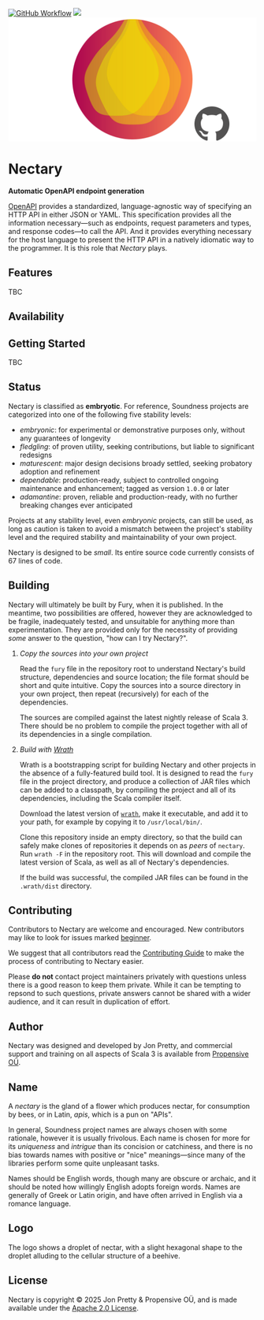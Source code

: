 [<img alt="GitHub Workflow" src="https://img.shields.io/github/actions/workflow/status/propensive/nectary/main.yml?style=for-the-badge" height="24">](https://github.com/propensive/nectary/actions)
[<img src="https://img.shields.io/discord/633198088311537684?color=8899f7&label=DISCORD&style=for-the-badge" height="24">](https://discord.com/invite/MBUrkTgMnA)
<img src="/doc/images/github.png" valign="middle">

# Nectary

__Automatic OpenAPI endpoint generation__

[OpenAPI](https://openapis.org/) provides a standardized, language-agnostic way
of specifying an HTTP API in either JSON or YAML. This specification provides
all the information necessary—such as endpoints, request parameters and types,
and response codes—to call the API. And it provides everything necessary for
the host language to present the HTTP API in a natively idiomatic way to the
programmer. It is this role that _Nectary_ plays.

## Features

TBC


## Availability





## Getting Started

TBC



## Status

Nectary is classified as __embryotic__. For reference, Soundness projects are
categorized into one of the following five stability levels:

- _embryonic_: for experimental or demonstrative purposes only, without any guarantees of longevity
- _fledgling_: of proven utility, seeking contributions, but liable to significant redesigns
- _maturescent_: major design decisions broady settled, seeking probatory adoption and refinement
- _dependable_: production-ready, subject to controlled ongoing maintenance and enhancement; tagged as version `1.0.0` or later
- _adamantine_: proven, reliable and production-ready, with no further breaking changes ever anticipated

Projects at any stability level, even _embryonic_ projects, can still be used,
as long as caution is taken to avoid a mismatch between the project's stability
level and the required stability and maintainability of your own project.

Nectary is designed to be _small_. Its entire source code currently consists
of 67 lines of code.

## Building

Nectary will ultimately be built by Fury, when it is published. In the
meantime, two possibilities are offered, however they are acknowledged to be
fragile, inadequately tested, and unsuitable for anything more than
experimentation. They are provided only for the necessity of providing _some_
answer to the question, "how can I try Nectary?".

1. *Copy the sources into your own project*
   
   Read the `fury` file in the repository root to understand Nectary's build
   structure, dependencies and source location; the file format should be short
   and quite intuitive. Copy the sources into a source directory in your own
   project, then repeat (recursively) for each of the dependencies.

   The sources are compiled against the latest nightly release of Scala 3.
   There should be no problem to compile the project together with all of its
   dependencies in a single compilation.

2. *Build with [Wrath](https://github.com/propensive/wrath/)*

   Wrath is a bootstrapping script for building Nectary and other projects in
   the absence of a fully-featured build tool. It is designed to read the `fury`
   file in the project directory, and produce a collection of JAR files which can
   be added to a classpath, by compiling the project and all of its dependencies,
   including the Scala compiler itself.
   
   Download the latest version of
   [`wrath`](https://github.com/propensive/wrath/releases/latest), make it
   executable, and add it to your path, for example by copying it to
   `/usr/local/bin/`.

   Clone this repository inside an empty directory, so that the build can
   safely make clones of repositories it depends on as _peers_ of `nectary`.
   Run `wrath -F` in the repository root. This will download and compile the
   latest version of Scala, as well as all of Nectary's dependencies.

   If the build was successful, the compiled JAR files can be found in the
   `.wrath/dist` directory.

## Contributing

Contributors to Nectary are welcome and encouraged. New contributors may like
to look for issues marked
[beginner](https://github.com/propensive/nectary/labels/beginner).

We suggest that all contributors read the [Contributing
Guide](/contributing.md) to make the process of contributing to Nectary
easier.

Please __do not__ contact project maintainers privately with questions unless
there is a good reason to keep them private. While it can be tempting to
repsond to such questions, private answers cannot be shared with a wider
audience, and it can result in duplication of effort.

## Author

Nectary was designed and developed by Jon Pretty, and commercial support and
training on all aspects of Scala 3 is available from [Propensive
O&Uuml;](https://propensive.com/).



## Name

A _nectary_ is the gland of a flower which produces nectar, for consumption by
bees, or in Latin, _apis_, which is a pun on "APIs".

In general, Soundness project names are always chosen with some rationale,
however it is usually frivolous. Each name is chosen for more for its
_uniqueness_ and _intrigue_ than its concision or catchiness, and there is no
bias towards names with positive or "nice" meanings—since many of the libraries
perform some quite unpleasant tasks.

Names should be English words, though many are obscure or archaic, and it
should be noted how willingly English adopts foreign words. Names are generally
of Greek or Latin origin, and have often arrived in English via a romance
language.

## Logo

The logo shows a droplet of nectar, with a slight hexagonal shape to the
droplet alluding to the cellular structure of a beehive.

## License

Nectary is copyright &copy; 2025 Jon Pretty & Propensive O&Uuml;, and
is made available under the [Apache 2.0 License](/license.md).

